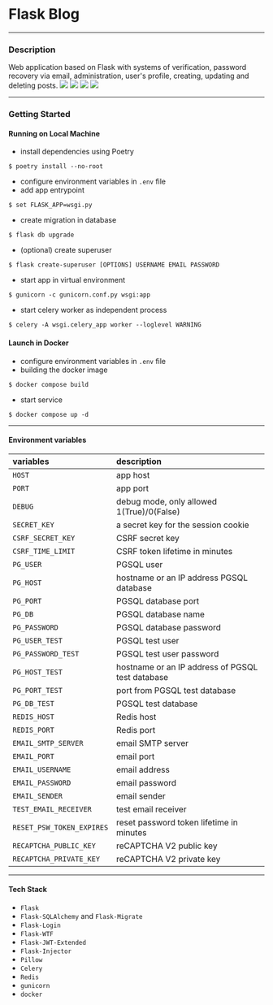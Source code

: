 # Flask Blog
___
### Description
Web application based on Flask with systems of verification, password recovery via email, administration, user's profile, creating, updating and deleting posts.
![](img/mainpage.png)
![](img/articles.png)
![](img/articledetail.png)
![](img/profile.png)
___
### Getting Started
#### Running on Local Machine
+ install dependencies using Poetry
````
$ poetry install --no-root
````
+ configure environment variables in `.env` file
+ add app entrypoint
````
$ set FLASK_APP=wsgi.py
````
+ create migration in database
````
$ flask db upgrade
````
+ (optional) create superuser
````
$ flask create-superuser [OPTIONS] USERNAME EMAIL PASSWORD
````
+ start app in virtual environment
````
$ gunicorn -c gunicorn.conf.py wsgi:app
````
+ start celery worker as independent process
````
$ celery -A wsgi.celery_app worker --loglevel WARNING
````
#### Launch in Docker
+ configure environment variables in `.env` file
+ building the docker image
````
$ docker compose build
````
+ start service
````
$ docker compose up -d
````
____
#### Environment variables
| variables                 | description                                      |
|:--------------------------|:-------------------------------------------------|
| `HOST`                    | app host                                         |
| `PORT`                    | app port                                         |
| `DEBUG`                   | debug mode, only allowed 1(True)/0(False)        |
| `SECRET_KEY`              | a secret key for the session cookie              |
| `CSRF_SECRET_KEY`         | CSRF secret key                                  |
| `CSRF_TIME_LIMIT`         | CSRF token lifetime in minutes                   |
| `PG_USER`                 | PGSQL user                                       |
| `PG_HOST`                 | hostname or an IP address PGSQL database         |
| `PG_PORT`                 | PGSQL database port                              |
| `PG_DB`                   | PGSQL database name                              |
| `PG_PASSWORD`             | PGSQL database password                          |
| `PG_USER_TEST`            | PGSQL test user                                  |
| `PG_PASSWORD_TEST`        | PGSQL test user password                         |
| `PG_HOST_TEST`            | hostname or an IP address of PGSQL test database |
| `PG_PORT_TEST`            | port from PGSQL test database                    |
| `PG_DB_TEST`              | PGSQL test database                              |
| `REDIS_HOST`              | Redis host                                       |
| `REDIS_PORT`              | Redis port                                       |
| `EMAIL_SMTP_SERVER`       | email SMTP server                                |
| `EMAIL_PORT`              | email port                                       |
| `EMAIL_USERNAME`          | email address                                    |
| `EMAIL_PASSWORD`          | email password                                   |
| `EMAIL_SENDER`            | email sender                                     |
| `TEST_EMAIL_RECEIVER`     | test email receiver                              |
| `RESET_PSW_TOKEN_EXPIRES` | reset password token lifetime in minutes         |
| `RECAPTCHA_PUBLIC_KEY`    | reCAPTCHA V2 public key                          |
| `RECAPTCHA_PRIVATE_KEY`   | reCAPTCHA V2 private key                         |
____
#### Tech Stack
+ `Flask`
+ `Flask-SQLAlchemy` and `Flask-Migrate`
+ `Flask-Login`
+ `Flask-WTF`
+ `Flask-JWT-Extended`
+ `Flask-Injector`
+ `Pillow`
+ `Celery`
+ `Redis`
+ `gunicorn`
+ `docker`
